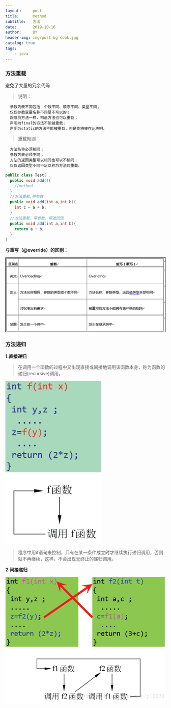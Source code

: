 ```yaml
---
layout:     post
title:      method
subtitle:   方法
date:       2019-10-16
author:     BY
header-img: img/post-bg-cook.jpg
catalog: true
tags:
    - java
---
```


### 方法重载
避免了大量的冗余代码

> 说明：

      参数列表不同包括：个数不同、顺序不同、类型不同；
      仅仅参数变量名称不同是不可以的；
      跟成员方法一样，构造方法也可以重载；
      声明为final的方法不能被重载；
      声明为static的方法不能被重载，但是能够被在此声明。

> 重载规则：

      方法名称必须相同；
      参数列表必须不同；
      方法的返回类型可以相同也可以不相同；
      仅仅返回类型不同不足以称为方法的重载。

```java
public class Test{
  public void add(){
    //method
  }
  //方法重载,带参数
  public void add(int a,int b){
    int c = a + b;
  }
  //方法重载，带参数，带返回值
  public void add(int a,int b){
    return a + b;
  }
}
```
**与重写（@override）的区别：**

![](https://github.com/q1206271031/photo/raw/master/%E9%87%8D%E8%BD%BD%E5%A4%8D%E5%86%99%E5%8C%BA%E5%88%AB/%E9%87%8D%E8%BD%BD%E5%A4%8D%E5%86%99%E5%8C%BA%E5%88%AB.png) 

### 方法递归

**1.直接递归**

> 在调用一个函数的过程中又出现直接或间接地调用该函数本身，称为函数的递归(recursive)调用。

![](https://github.com/q1206271031/photo/raw/master/%E6%96%B9%E6%B3%95%E9%80%92%E5%BD%92/%E7%9B%B4%E6%8E%A5%E9%80%92%E5%BD%92.png)

> 程序中用if语句来控制，只有在某一条件成立时才继续执行递归调用，否则就不再继续，这样，不会出现无终止的递归调用。

**2.间接递归**

![](https://github.com/q1206271031/photo/raw/master/%E6%96%B9%E6%B3%95%E9%80%92%E5%BD%92/%E9%97%B4%E6%8E%A5%E9%80%92%E5%BD%92.png)

